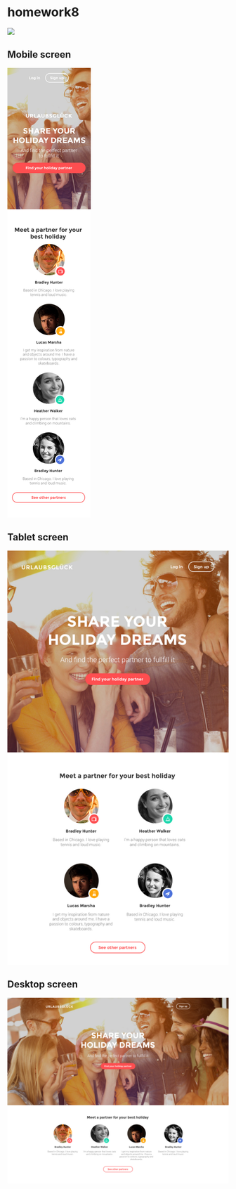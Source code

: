 <h1>homework8</h1>
<img src="img/task/about.png">
<h2>Mobile screen</h2>
<img src="img/task/mobile.jpg">
<h2>Tablet screen</h2>
<img src="img/task/tablet.jpg">
<h2>Desktop screen</h2>
<img src="img/task/desktop.jpg">
